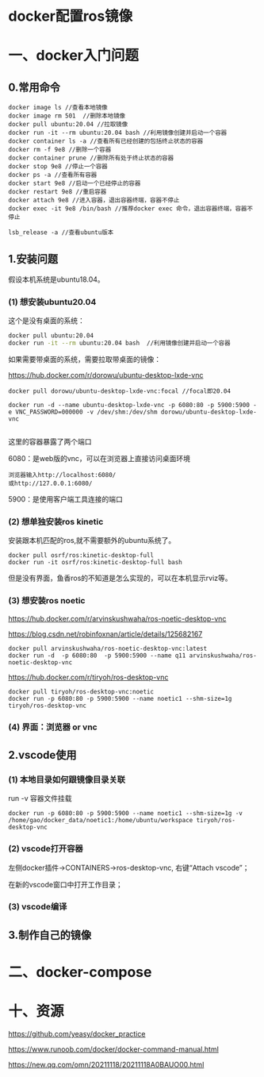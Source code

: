 # docker配置ros镜像

# 一、docker入门问题

## 0.常用命令

```
docker image ls //查看本地镜像
docker image rm 501  //删除本地镜像
docker pull ubuntu:20.04 //拉取镜像
docker run -it --rm ubuntu:20.04 bash //利用镜像创建并启动一个容器
docker container ls -a //查看所有已经创建的包括终止状态的容器
docker rm -f 9e8 //删除一个容器
docker container prune //删除所有处于终止状态的容器
docker stop 9e8 //停止一个容器
docker ps -a //查看所有容器
docker start 9e8 //启动一个已经停止的容器
docker restart 9e8 //重启容器
docker attach 9e8 //进入容器，退出容器终端，容器不停止
docker exec -it 9e8 /bin/bash //推荐docker exec 命令，退出容器终端，容器不停止
```

```
lsb_release -a //查看ubuntu版本

```



## 1.安装问题

假设本机系统是ubuntu18.04。

### (1) 想安装ubuntu20.04

这个是没有桌面的系统：

```bash
docker pull ubuntu:20.04
docker run -it --rm ubuntu:20.04 bash  //利用镜像创建并启动一个容器
```

如果需要带桌面的系统，需要拉取带桌面的镜像：

https://hub.docker.com/r/dorowu/ubuntu-desktop-lxde-vnc

```
docker pull dorowu/ubuntu-desktop-lxde-vnc:focal //focal即20.04

docker run -d --name ubuntu-desktop-lxde-vnc -p 6080:80 -p 5900:5900 -e VNC_PASSWORD=000000 -v /dev/shm:/dev/shm dorowu/ubuntu-desktop-lxde-vnc


```

这里的容器暴露了两个端口

6080：是web版的vnc，可以在浏览器上直接访问桌面环境

```
浏览器输入http://localhost:6080/
或http://127.0.0.1:6080/
```

5900：是使用客户端工具连接的端口

### (2) 想单独安装ros kinetic

安装跟本机匹配的ros,就不需要额外的ubuntu系统了。

```
docker pull osrf/ros:kinetic-desktop-full
docker run -it osrf/ros:kinetic-desktop-full bash
```

但是没有界面，鱼香ros的不知道是怎么实现的，可以在本机显示rviz等。

### (3) 想安装ros noetic

https://hub.docker.com/r/arvinskushwaha/ros-noetic-desktop-vnc

https://blog.csdn.net/robinfoxnan/article/details/125682167

```
docker pull arvinskushwaha/ros-noetic-desktop-vnc:latest
docker run -d  -p 6080:80  -p 5900:5900 --name q11 arvinskushwaha/ros-noetic-desktop-vnc
```

https://hub.docker.com/r/tiryoh/ros-desktop-vnc

```
docker pull tiryoh/ros-desktop-vnc:noetic
docker run -p 6080:80 -p 5900:5900 --name noetic1 --shm-size=1g tiryoh/ros-desktop-vnc
```



### (4) 界面：浏览器 or vnc

## 2.vscode使用

### (1) 本地目录如何跟镜像目录关联

run -v 容器文件挂载

```
docker run -p 6080:80 -p 5900:5900 --name noetic1 --shm-size=1g -v /home/gao/docker_data/noetic1:/home/ubuntu/workspace tiryoh/ros-desktop-vnc
```

### (2) vscode打开容器

左侧docker插件->CONTAINERS->ros-desktop-vnc, 右键“Attach vscode”；

在新的vscode窗口中打开工作目录；

### (3) vscode编译



## 3.制作自己的镜像

# 二、docker-compose



# 十、资源

https://github.com/yeasy/docker_practice

https://www.runoob.com/docker/docker-command-manual.html

https://new.qq.com/omn/20211118/20211118A0BAUO00.html
